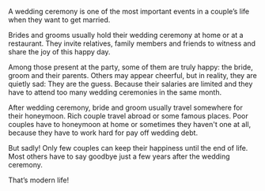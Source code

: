 A wedding ceremony is one of the most important events in a couple’s life when they want to get married.

Brides and grooms usually hold their wedding ceremony at home or at a restaurant. They invite relatives, family members and friends to witness and share the joy of this happy day.

Among those present at the party, some of them are truly happy: the bride, groom and their parents. Others may appear cheerful, but in reality, they are quietly sad: They are the guess. Because their salaries are limited and they have to attend too many wedding ceremonies in the same month.

After wedding ceremony, bride and groom usually travel somewhere for their honeymoon. Rich couple travel abroad or some famous places. Poor couples have to honeymoon at home or sometimes they haven't one at all, because they have to work hard for pay off wedding debt.

But sadly! Only few couples can keep their happiness until the end of life. Most others have to say goodbye just a few years after the wedding ceremony.

That’s modern life!